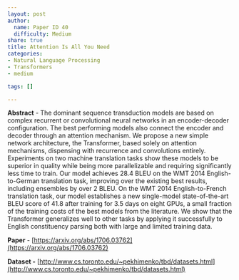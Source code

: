 ```yaml
---
layout: post
author:
  name: Paper ID 40
  difficulty: Medium
share: true
title: Attention Is All You Need
categories:
- Natural Language Processing
- Transformers
- medium

tags: []

---
```

**Abstract** - The dominant sequence transduction models are based on complex recurrent or convolutional neural networks in an encoder-decoder configuration. The best performing models also connect the encoder and decoder through an attention mechanism. We propose a new simple network architecture, the Transformer, based solely on attention mechanisms, dispensing with recurrence and convolutions entirely. Experiments on two machine translation tasks show these models to be superior in quality while being more parallelizable and requiring significantly less time to train. Our model achieves 28.4 BLEU on the WMT 2014 English-to-German translation task, improving over the existing best results, including ensembles by over 2 BLEU. On the WMT 2014 English-to-French translation task, our model establishes a new single-model state-of-the-art BLEU score of 41.8 after training for 3.5 days on eight GPUs, a small fraction of the training costs of the best models from the literature. We show that the Transformer generalizes well to other tasks by applying it successfully to English constituency parsing both with large and limited training data.

**Paper** - [https://arxiv.org/abs/1706.03762](https://arxiv.org/abs/1706.03762)

**Dataset -** [http://www.cs.toronto.edu/~pekhimenko/tbd/datasets.html](http://www.cs.toronto.edu/~pekhimenko/tbd/datasets.html)
    